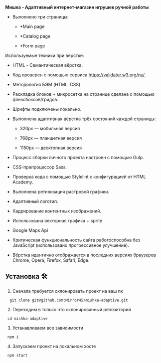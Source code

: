 **Мишка - Адаптивный интернет-магазин игрушек ручной работы**

* Выполнено три страницы:

  - *Main page
  
  - *Catalog page
  
  - *Form page

Используемые техники при верстке:

* HTML - Семантическая вёрстка.
* Код проверен с помощью сервиса https://validator.w3.org/nu/.
* Методология БЭМ (HTML, CSS).

* Раскладка блоков + микросетка на странице сделана с помощью флексбоксов/гридов.
* Шрифты подключены локально.

* Выполнена адаптивная вёрстка трёх состояний каждой страницы:
    
	- 320px — мобильная версия
	
	- 768px — планшетная версия
	
	- 1150px — десктопная версия

* Процесс сборки личного проекта настроен с помощью Gulp.
* CSS-препроцессор Sass.
* Проверка кода с помощью Stylelint с конфигурацией от HTML Academy.

* Выполнена ретинизация растровой графики.
* Адаптивный логотип.
* Кадрирование контентных изображений.
* Использована векторная графика + sprite.
* Google Maps Api

* Критическая функциональность сайта работоспособна без JavaScript (использовано прогрессивное улучшение).

* Вёрстка идентично отображается в последних версиях браузеров Chrome, Opera, Firefox, Safari, Edge.

## Установка 🛠

1. Сначала требуется склонировать проект на ваш пк

```
  git clone git@github.com:Mirror45/mishka-adaptive.git
```

2. Переходим в только что склонированный репозиторий

```
 cd mishka-adaptive
```

3. Устанавливаем все зависимости

```
 npm i
```

4. Запускаем проект на локальном хосте

```
 npm start
```

